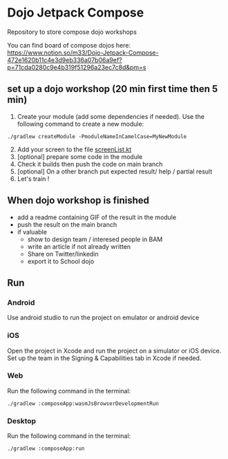 # Dojo Jetpack Compose
Repository to store compose dojo workshops

You can find board of compose dojos here: https://www.notion.so/m33/Dojo-Jetpack-Compose-472e1620b11c4e3d9eb336a07b06a9ef?p=71cda0280c9e4b319f51296a23ec7c8d&pm=s

## set up a dojo workshop (20 min first time then 5 min)

1. Create your module (add some dependencies if needed). Use the following
   command to create a new module:

```shell
./gradlew createModule -PmoduleNameInCamelCase=MyNewModule
```

2. Add your screen to the
   file [screenList.kt](composeApp%2Fsrc%2FcommonMain%2Fkotlin%2Ftech%2Fbam%2Fdojo%2Fcompose%2FscreenList.kt)
3. [optional] prepare some code in the module
4. Check it builds then push the code on main branch 
5. [optional] On a other branch put expected result/ help / partial result 
6. Let's train !

## When dojo workshop is finished

- add a readme containing GIF of the result in the module
- push the result on the main branch
- if valuable
    - show to design team / interesed people in BAM
    - write an article if not already written
    - Share on Twitter/linkedin
    - export it to School dojo
## Run

### Android

Use android studio to run the project on emulator or android device

### iOS

Open the project in Xcode and run the project on a simulator or iOS device.
Set up the team in the Signing & Capabilities tab in Xcode if needed.

### Web

Run the following command in the terminal:

```shell
./gradlew :composeApp:wasmJsBrowserDevelopmentRun
```

### Desktop

Run the following command in the terminal:

```shell
./gradlew :composeApp:run
```

